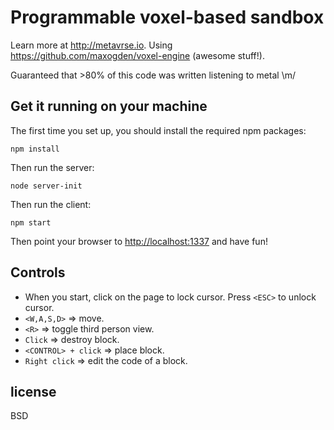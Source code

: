 # Programmable voxel-based sandbox

Learn more at http://metavrse.io. Using https://github.com/maxogden/voxel-engine (awesome stuff!).

Guaranteed that >80% of this code was written listening to metal \m/

## Get it running on your machine

The first time you set up, you should install the required npm packages:

```
npm install
```

Then run the server:
```
node server-init
```

Then run the client:

```
npm start
```

Then point your browser to [http://localhost:1337](http://localhost:1337) and have fun!

## Controls
- When you start, click on the page to lock cursor. Press `<ESC>` to unlock cursor.
- `<W,A,S,D>` => move.
- `<R>` => toggle third person view.
- `Click` => destroy block.
- `<CONTROL> + click` => place block.
- `Right click` => edit the code of a block.

## license

BSD
